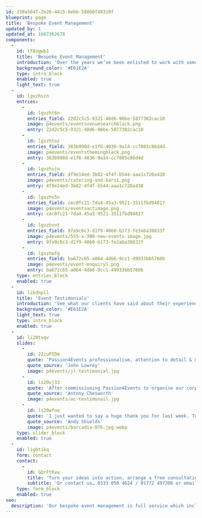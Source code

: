 ```yaml
---
id: 230a564f-2e26-4415-8ebb-58860f49310f
blueprint: page
title: 'Bespoke Event Management'
updated_by: 1
updated_at: 1687362678
components:
  -
    id: lf8ogwb1
    title: 'Bespoke Event Management'
    introduction: 'Over the years we’ve been enlisted to work with some of the world’s leading brands, including Disney, Sony Pictures, Experian, MOBO and Barclays Bank. Providing all levels of support and proving our nous in bespoke event management. Specialists in marquee events, these blank canvases allow our creative potential to peak. Whether it’s simply an initial concept or an exacting specification, our team will deliver and exceed expectations every time.'
    background_color: '#E61E2A'
    type: intro_block
    enabled: true
    light_text: true
  -
    id: lgvzhscn
    entries:
      -
        id: lgvzht6n
        entries_field: 22d2c5c5-9321-48d6-98be-5877302cac10
        image: p4events/eventsvenuesearchblack.png
        entry: 22d2c5c5-9321-48d6-98be-5877302cac10
      -
        id: lgvzhtoz
        entries_field: 383b998d-e1f6-4036-9a14-cc7085c86d4d
        image: p4events/eventsthemingblack.png
        entry: 383b998d-e1f6-4036-9a14-cc7085c86d4d
      -
        id: lgvzhujn
        entries_field: 4f9e14ed-3b82-4f4f-b544-aaa1c720a438
        image: p4events/catering-and-bars1.png
        entry: 4f9e14ed-3b82-4f4f-b544-aaa1c720a438
      -
        id: lgvzhv5n
        entries_field: cec0fc21-7da4-45a3-9521-3511fbd94817
        image: p4events/eventsactimage.png
        entry: cec0fc21-7da4-45a3-9521-3511fbd94817
      -
        id: lgvzhvnt
        entries_field: 97a9c6c3-d1f9-4060-b173-fe3aba38833f
        image: p4events/555-x-300-new-events-image.jpg
        entry: 97a9c6c3-d1f9-4060-b173-fe3aba38833f
      -
        id: lgvzhwfq
        entries_field: ba672c65-a064-4db6-9cc1-49933bb5760b
        image: p4events/event-enquiry1.png
        entry: ba672c65-a064-4db6-9cc1-49933bb5760b
    type: entries_block
    enabled: true
  -
    id: likdnpll
    title: 'Event Testimonials'
    introduction: 'See what our clients have said about their experience with us.'
    background_color: '#E61E2A'
    light_text: true
    type: intro_block
    enabled: true
  -
    id: li20tuqv
    slides:
      -
        id: 2ZiuPIDm
        quote: 'Passion4Events professionalism, attention to detail & event execution is second to none. Whether they are running a private intimate gathering or a large corporate event, they always exceed the clients expectations,  getting  results with professionalism and style.'
        quote_source: 'John Lowrey'
        image: p4events/jl-testimonial.jpg
      -
        id: li20vj33
        quote: 'After commissioning Passion4Events to organise our corporate incentives, we have seen a rise in participants, saved on staff time in the planning, & benefited from discounted rates and cost savings across all activities. I would not hesitate in recommending them.'
        quote_source: 'Antony Chesworth'
        image: p4events/ac-testimonail.jpg
      -
        id: li20wfuo
        quote: 'I just wanted to say a huge thank you for last week. Tuesday night exceeded all expectations. The whole event ran like clockwork and the feedback we have received already has been incredible.'
        quote_source: 'Andy Shields'
        image: p4events/barcadia-076.jpg.webp
    type: slider_block
    enabled: true
  -
    id: ligbtikq
    form: contact
    contact:
      -
        id: GQrFtRxw
        title: 'Turn your ideas into action, arrange a free consultation'
        subtitle: 'Or contact us… 0333 050 4624 / 01772 497206 or email us: info@p4events.co.uk'
    type: form_block
    enabled: true
seo:
  description: 'Our bespoke event management is full service which includes venue search, event entertainment planning and theming and complete on the day support.'
---
```

